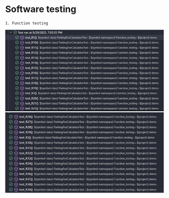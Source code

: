 # Software testing
    1. Function testing
![alt text](assets/R1_22.png)
![alt text](assets/R26_39.png)

